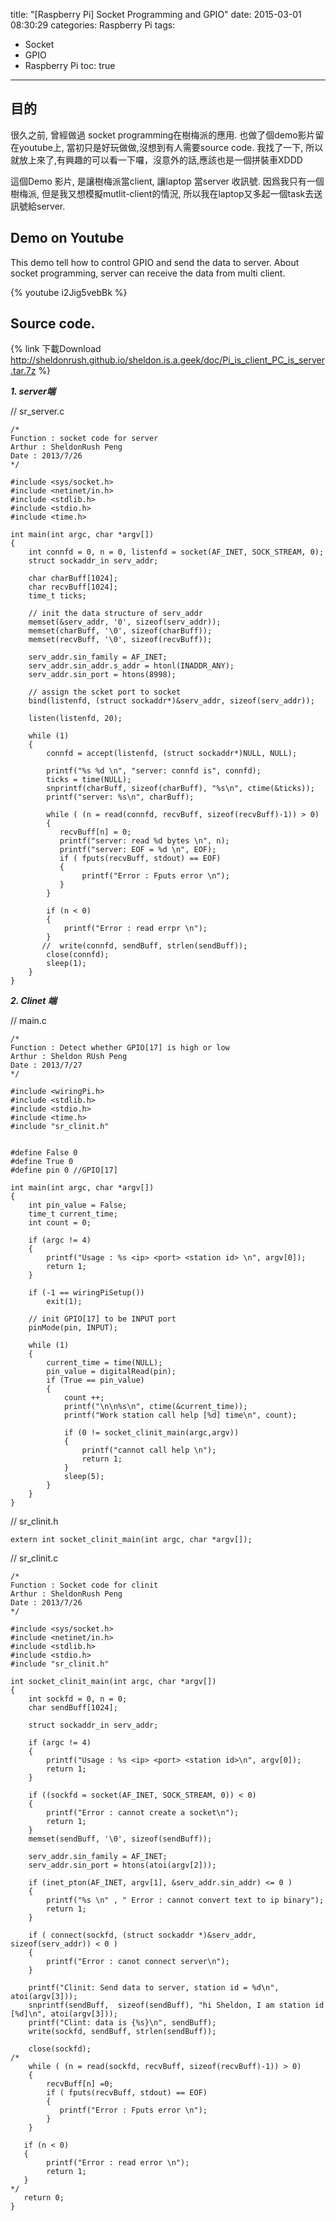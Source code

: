 title: "[Raspberry Pi] Socket Programming and GPIO"
date: 2015-03-01 08:30:29
categories: Raspberry Pi
tags: 
- Socket 
- GPIO
- Raspberry Pi
toc: true
---


## 目的

很久之前, 曾經做過 socket programming在樹梅派的應用. 
也做了個demo影片留在youtube上, 當初只是好玩做做,沒想到有人需要source code.
我找了一下, 所以就放上來了,有興趣的可以看一下囉，沒意外的話,應該也是一個拼裝車XDDD

這個Demo 影片, 是讓樹梅派當client, 讓laptop 當server 收訊號. 因爲我只有一個樹梅派, 但是我又想模擬mutlit-client的情況, 
所以我在laptop又多起一個task去送訊號給server. 


## Demo on Youtube

This  demo tell how to control GPIO and send the data to server.
About socket programming, server can receive the data from multi client.

{% youtube i2Jig5vebBk %}


## Source code.

{% link 下載Download http://sheldonrush.github.io/sheldon.is.a.geek/doc/Pi_is_client_PC_is_server.tar.7z %}

___1. server端___

// sr_server.c

```
/*
Function : socket code for server
Arthur : SheldonRush Peng
Date : 2013/7/26
*/

#include <sys/socket.h>
#include <netinet/in.h>
#include <stdlib.h>
#include <stdio.h>
#include <time.h>

int main(int argc, char *argv[])
{
    int connfd = 0, n = 0, listenfd = socket(AF_INET, SOCK_STREAM, 0);
    struct sockaddr_in serv_addr;

    char charBuff[1024];
    char recvBuff[1024];
    time_t ticks;

    // init the data structure of serv_addr
    memset(&serv_addr, '0', sizeof(serv_addr));
    memset(charBuff, '\0', sizeof(charBuff));
    memset(recvBuff, '\0', sizeof(recvBuff));

    serv_addr.sin_family = AF_INET;
    serv_addr.sin_addr.s_addr = htonl(INADDR_ANY);
    serv_addr.sin_port = htons(8998);

    // assign the scket port to socket
    bind(listenfd, (struct sockaddr*)&serv_addr, sizeof(serv_addr));

    listen(listenfd, 20);

    while (1)
    {
        connfd = accept(listenfd, (struct sockaddr*)NULL, NULL);
   
        printf("%s %d \n", "server: connfd is", connfd);
        ticks = time(NULL);
        snprintf(charBuff, sizeof(charBuff), "%s\n", ctime(&ticks));
        printf("server: %s\n", charBuff);
        
        while ( (n = read(connfd, recvBuff, sizeof(recvBuff)-1)) > 0)
        {
           recvBuff[n] = 0;
           printf("server: read %d bytes \n", n);
           printf("server: EOF = %d \n", EOF);
           if ( fputs(recvBuff, stdout) == EOF)
           {
                printf("Error : Fputs error \n");
           }
        }

        if (n < 0)
        {
            printf("Error : read errpr \n");
        }
       //  write(connfd, sendBuff, strlen(sendBuff));
        close(connfd);
        sleep(1); 
    }
}

```

___2. Clinet 端___

// main.c

```
/*
Function : Detect whether GPIO[17] is high or low
Arthur : Sheldon RUsh Peng
Date : 2013/7/27
*/

#include <wiringPi.h>
#include <stdlib.h>
#include <stdio.h>
#include <time.h>
#include "sr_clinit.h" 


#define False 0
#define True 0
#define pin 0 //GPIO[17]

int main(int argc, char *argv[])
{
    int pin_value = False;
    time_t current_time;
    int count = 0;
    
    if (argc != 4)
    {
        printf("Usage : %s <ip> <port> <station id> \n", argv[0]);
        return 1;
    }
  
    if (-1 == wiringPiSetup())
        exit(1);

    // init GPIO[17] to be INPUT port 
    pinMode(pin, INPUT);
    
    while (1)
    {
        current_time = time(NULL); 
        pin_value = digitalRead(pin);
        if (True == pin_value)
        {
            count ++;
            printf("\n\n%s\n", ctime(&current_time));
            printf("Work station call help [%d] time\n", count);
            
            if (0 != socket_clinit_main(argc,argv))
            {
                printf("cannot call help \n");
                return 1;
            }
            sleep(5);
        }
    }
}

```

// sr_clinit.h 

```
extern int socket_clinit_main(int argc, char *argv[]);

```


// sr_clinit.c 

```
/*
Function : Socket code for clinit
Arthur : SheldonRush Peng
Date : 2013/7/26
*/

#include <sys/socket.h>
#include <netinet/in.h>
#include <stdlib.h>
#include <stdio.h>
#include "sr_clinit.h"

int socket_clinit_main(int argc, char *argv[])
{
    int sockfd = 0, n = 0;
    char sendBuff[1024];

    struct sockaddr_in serv_addr;

    if (argc != 4)
    {
        printf("Usage : %s <ip> <port> <station id>\n", argv[0]);
        return 1;
    }
    
    if ((sockfd = socket(AF_INET, SOCK_STREAM, 0)) < 0)
    {
        printf("Error : cannot create a socket\n"); 
        return 1;
    }
    memset(sendBuff, '\0', sizeof(sendBuff));
    
    serv_addr.sin_family = AF_INET;
    serv_addr.sin_port = htons(atoi(argv[2]));

    if (inet_pton(AF_INET, argv[1], &serv_addr.sin_addr) <= 0 )
    {
        printf("%s \n" , " Error : cannot convert text to ip binary");
        return 1;
    }

    if ( connect(sockfd, (struct sockaddr *)&serv_addr, sizeof(serv_addr)) < 0 )
    {
        printf("Error : canot connect server\n");
    }

    printf("Clinit: Send data to server, station id = %d\n", atoi(argv[3]));
    snprintf(sendBuff,  sizeof(sendBuff), "hi Sheldon, I am station id [%d]\n", atoi(argv[3]));
    printf("Clint: data is {%s}\n", sendBuff);
    write(sockfd, sendBuff, strlen(sendBuff));

    close(sockfd);
/*
    while ( (n = read(sockfd, recvBuff, sizeof(recvBuff)-1)) > 0)
    {
        recvBuff[n] =0;
        if ( fputs(recvBuff, stdout) == EOF)
        {
           printf("Error : Fputs error \n");
        }
    }

   if (n < 0)
   {
        printf("Error : read error \n");
        return 1;
   }
*/
   return 0;
}
```



